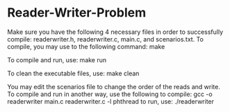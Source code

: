 # Reader-Writer-Problem
Make sure you have the following 4 necessary files in order to successfully compile: readerwriter.h, readerwriter.c, main.c, and scenarios.txt. To compile, you may use to the following command:
	make

To compile and run, use:
	make run

To clean the executable files, use:
	make clean

You may edit the scenarios file to change the order of the reads and write. To compile and run in another way, use the following to compile: 
gcc -o readerwriter main.c readerwriter.c -l phthread 
to run, use: 
  ./readerwriter
